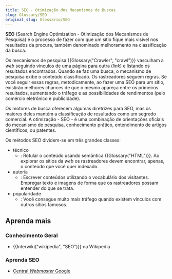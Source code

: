 ```yaml
---
title: SEO - Otimização dos Mecanismos de Buscas
slug: Glossary/SEO
original_slug: Glossario/SEO
---
```


**SEO** (Search Engine Optimization - Otimização dos Mecanismos de Pesquisa) é o processo de fazer com que um sítio fique mais visível nos resultados da procura, também denominado melhoramento na classificação da busca.

Os mecanismos de pesquisa {{Glossary("Crawler", "crawl")}} vasculham a _web_ seguindo vínculos de uma página para outra (_link_) e listando os resultados encontrados. Quando se faz uma busca, o mecanismo de pesquisa exibe o conteúdo classificado. Os rastreadores seguem regras. Se você seguir essas regras, metodicamente, ao fazer uma SEO para um sítio, existirão melhores chances de que o mesmo apareça entre os primeiros resultados, aumentando o tráfego e as possibilidades de rendimentos (pelo comércio eletrônico e publicidade).

Os motores de busca oferecem algumas diretrizes para SEO, mas os maiores deles mantém a classificação de resultados como um segredo comercial. A otimização - SEO - é uma combinação de orientações oficiais do mecanismo de pesquisa, conhecimento prático, entendimento de artigos científicos, ou patentes.

Os métodos SEO dividem-se em três grandes classes:

- técnico
  - : Rotular o conteúdo usando semântica {{Glossary("HTML")}}. Ao explorar os sítios da _web_ os rastreadores devem encontrar, apenas, o conteúdo que você quer indexado.
- autoria
  - : Escrever conteúdos utilizando o vocabulário dos visitantes. Empregar texto e imagens de forma que os rastreadores possam entender do que se trata.
- popularidade
  - : Você consegue muito mais tráfego quando existem vínculos com outros sítios famosos.

## Aprenda mais

### Conhecimento Geral

- {{Interwiki("wikipedia", "SEO")}} na Wikipedia

### Aprenda SEO

- [Central _Webmaster_ Google](https://www.google.com/webmasters/)

